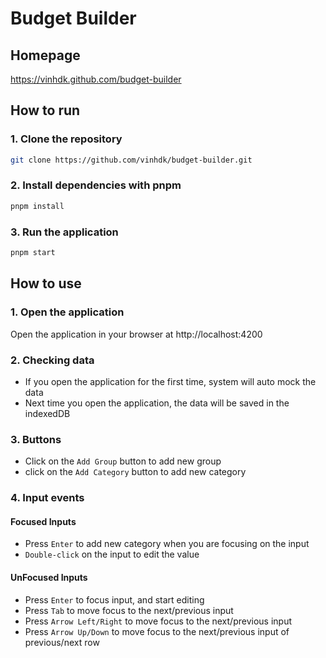 # Budget Builder

## Homepage

https://vinhdk.github.com/budget-builder

## How to run

### 1. Clone the repository

```bash
git clone https://github.com/vinhdk/budget-builder.git
```

### 2. Install dependencies with pnpm

```bash
pnpm install
```

### 3. Run the application

```bash
pnpm start
```

## How to use

### 1. Open the application

Open the application in your browser at http://localhost:4200

### 2. Checking data

- If you open the application for the first time, system will auto mock the data
- Next time you open the application, the data will be saved in the indexedDB

### 3. Buttons

- Click on the `Add Group` button to add new group
- click on the `Add Category` button to add new category

### 4. Input events

#### Focused Inputs

- Press `Enter` to add new category when you are focusing on the input
- `Double-click` on the input to edit the value

#### UnFocused Inputs

- Press `Enter` to focus input, and start editing
- Press `Tab` to move focus to the next/previous input
- Press `Arrow Left/Right` to move focus to the next/previous input
- Press `Arrow Up/Down` to move focus to the next/previous input of previous/next row
